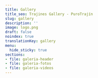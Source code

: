 ```yaml
---
title: Gallery
title_seo: Trajines Gallery - PuroTrajín
slug: gallery
description: ''
image: logo.png
draft: false
noindex: true
translationKey: gallery
menu:
  hide_sticky: true
sections:
- file: galeria-header
- file: galeria-fotos
- file: galeria-videos
---
```

